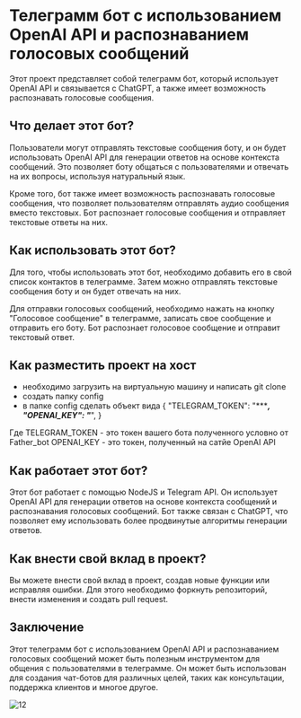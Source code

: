 # Телеграмм бот с использованием OpenAI API и распознаванием голосовых сообщений

Этот проект представляет собой телеграмм бот, который использует OpenAI API и связывается с ChatGPT, а также имеет возможность распознавать голосовые сообщения.

## Что делает этот бот?

Пользователи могут отправлять текстовые сообщения боту, и он будет использовать OpenAI API для генерации ответов на основе контекста сообщений. Это позволяет боту общаться с пользователями и отвечать на их вопросы, используя натуральный язык.

Кроме того, бот также имеет возможность распознавать голосовые сообщения, что позволяет пользователям отправлять аудио сообщения вместо текстовых. Бот распознает голосовые сообщения и отправляет текстовые ответы на них.

## Как использовать этот бот?

Для того, чтобы использовать этот бот, необходимо добавить его в свой список контактов в телеграмме. Затем можно отправлять текстовые сообщения боту и он будет отвечать на них.

Для отправки голосовых сообщений, необходимо нажать на кнопку "Голосовое сообщение" в телеграмме, записать свое сообщение и отправить его боту. Бот распознает голосовое сообщение и отправит текстовый ответ.

## Как разместить проект на хост

- необходимо загрузить на виртуальную машину и написать git clone
- создать папку config
- в папке config сделать объект вида 
{
  "TELEGRAM_TOKEN": "******************************,
  "OPENAI_KEY": "***************************",
}

Где TELEGRAM_TOKEN - это токен вашего бота полученного условно от Father_bot
OPENAI_KEY - это токен, полученный на сатйе OpenAI API


## Как работает этот бот?

Этот бот работает с помощью NodeJS и Telegram API. Он использует OpenAI API для генерации ответов на основе контекста сообщений и распознавания голосовых сообщений. Бот также связан с ChatGPT, что позволяет ему использовать более продвинутые алгоритмы генерации ответов.

## Как внести свой вклад в проект?

Вы можете внести свой вклад в проект, создав новые функции или исправляя ошибки. Для этого необходимо форкнуть репозиторий, внести изменения и создать pull request.

## Заключение

Этот телеграмм бот с использованием OpenAI API и распознаванием голосовых сообщений может быть полезным инструментом для общения с пользователями в телеграмме. Он может быть использован для создания чат-ботов для различных целей, таких как консультации, поддержка клиентов и многое другое.


![12](https://github.com/Kampel2012/tgbot-gpt-forme/assets/117913798/56271f26-f3ac-4641-84da-d7a88efddaed)

